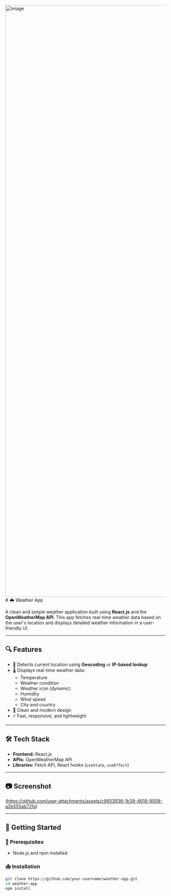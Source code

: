 <img width="1887" height="1856" alt="image" src="https://github.com/user-attachments/assets/c9653936-1b39-4618-9508-a2b555ab72fa" /># 🌦️ Weather App

A clean and simple weather application built using **React.js** and the **OpenWeatherMap API**. This app fetches real-time weather data based on the user's location and displays detailed weather information in a user-friendly UI.

---

## 🔍 Features

- 📍 Detects current location using **Geocoding** or **IP-based lookup**
- 🌡️ Displays real-time weather data:
  - Temperature
  - Weather condition
  - Weather icon (dynamic)
  - Humidity
  - Wind speed
  - City and country
- 🧭 Clean and modern design
- ⚡ Fast, responsive, and lightweight

---

## 🛠️ Tech Stack

- **Frontend:** React.js
- **APIs:** OpenWeatherMap API
- **Libraries:** Fetch API, React hooks (`useState`, `useEffect`)

---

## 📷 Screenshot

(https://github.com/user-attachments/assets/c9653936-1b39-4618-9508-a2b555ab72fa)

---

## 🚀 Getting Started

### 🔧 Prerequisites

- Node.js and npm installed


### 📥 Installation

```bash
git clone https://github.com/your-username/weather-app.git
cd weather-app
npm install
